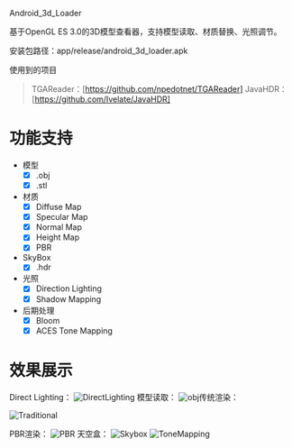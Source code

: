 Android_3d_Loader

基于OpenGL ES 3.0的3D模型查看器，支持模型读取、材质替换、光照调节。

安装包路径：app/release/android_3d_loader.apk

使用到的项目

> TGAReader：[https://github.com/npedotnet/TGAReader]
> JavaHDR：[https://github.com/Ivelate/JavaHDR]

# 功能支持

- 模型
  - [x] .obj
  - [x] .stl
- 材质
  - [x] Diffuse Map
  - [x] Specular Map
  - [x] Normal Map
  - [x] Height Map
  - [x] PBR
- SkyBox
  - [x] .hdr
- 光照
  - [x] Direction Lighting
  - [x] Shadow Mapping
- 后期处理
  - [x] Bloom
  - [x] ACES Tone Mapping

# 效果展示

Direct Lighting：
![DirectLighting](http://sfive233.gitee.io/img/direct_lighting.png "DirectLighting")
模型读取：
![obj](http://sfive233.gitee.io/img/obj.gif "obj")传统渲染：

![Traditional](http://sfive233.gitee.io/img/traditional.png "Traditional")

PBR渲染：
![PBR](http://sfive233.gitee.io/img/pbr.png "PBR")
天空盒：
![Skybox](http://sfive233.gitee.io/img/skybox.gif "Skybox")
![ToneMapping](http://sfive233.gitee.io/img/tone_mapping.gif "ToneMapping")
